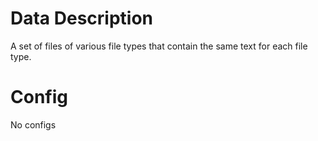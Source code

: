# Data Description

A set of files of various file types that contain the same text for each file type.

# Config

No configs